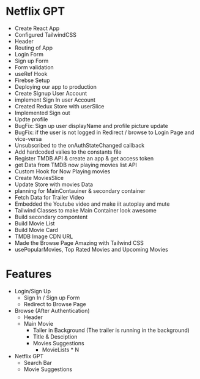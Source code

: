 # Netflix GPT

- Create React App 
- Configured TailwindCSS
- Header
- Routing of App
- Login Form
- Sign up Form
- Form validation
- useRef Hook
- Firebse Setup
- Deploying our  app to production 
- Create Signup User Account
- implement Sign In user Account
- Created Redux Store with userSlice
- Implemented Sign out
- Updte profile
- BugFix: Sign up user displayName and profile picture update
- BugFix: if the user is not logged in Redirect / browse to Login Page and vice-versa
- Unsubscribed to the onAuthStateChanged callback 
- Add hardcoded valies to the constants file
- Register TMDB API & create an app & get access token
- get Data from TMDB now playing movies list API
- Custom Hook for Now Playing movies
- Create MoviesSlice
- Update Store with movies Data 
- planning for MainContauiner & secondary container
- Fetch Data for Trailer Video
- Embedded the Youtube video and make iit autoplay and mute
- Tailwind Classes to make Main Container look awesome
- Build secondary compontent
- Build Movie List 
- Build Movie Card
- TMDB Image CDN URL
- Made the Browse Page Amazing with Tailwind CSS
- usePopularMovies, Top Rated Movies and Upcoming Movies


 

# Features
- Login/Sign Up
    - Sign In / Sign up Form
    - Redirect to Browse Page
- Browse (After Authentication)
    - Header
    - Main Movie
        - Tailer in Background (The trailer is running in the background)
        - Title & Desciption
        - Movies Suggestions
            - MovieLists * N
- Netflix GPT 
    - Search Bar
    - Movie Suggestions
